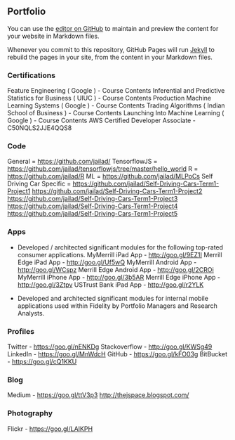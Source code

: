 ## Portfolio

You can use the [editor on GitHub](https://github.com/jailad/jailad.github.io/edit/master/index.md) to maintain and preview the content for your website in Markdown files.

Whenever you commit to this repository, GitHub Pages will run [Jekyll](https://jekyllrb.com/) to rebuild the pages in your site, from the content in your Markdown files.

### Certifications

Feature Engineering ( Google ) - Course Contents
Inferential and Predictive Statistics for Business ( UIUC ) - Course Contents
Production Machine Learning Systems ( Google ) - Course Contents
Trading Algorithms ( Indian School of Business ) - Course Contents
Launching Into Machine Learning ( Google ) - Course Contents
AWS Certified Developer Associate - C50NQLS2JJE4QQS8

### Code

General = https://github.com/jailad/
TensorflowJS = https://github.com/jailad/tensorflowjs/tree/master/hello_world
R = https://github.com/jailad/R
ML = https://github.com/jailad/MLPoCs
Self Driving Car Specific = 
https://github.com/jailad/Self-Driving-Cars-Term1-Project1
https://github.com/jailad/Self-Driving-Cars-Term1-Project2
https://github.com/jailad/Self-Driving-Cars-Term1-Project3
https://github.com/jailad/Self-Driving-Cars-Term1-Project4
https://github.com/jailad/Self-Driving-Cars-Term1-Project5

### Apps

- Developed / architected significant modules for the following top-rated consumer applications.
MyMerrill iPad App - http://goo.gl/9EZ1I
Merrill Edge iPad App - http://goo.gl/Uf5wQ
MyMerrill Android App - http://goo.gl/WCspz
Merrill Edge Android App - http://goo.gl/2CROi
MyMerrill iPhone App - http://goo.gl/3b5AR
Merrill Edge iPhone App - http://goo.gl/3Ztpv
USTrust Bank iPad App - http://goo.gl/r2YLK

- Developed and architected significant modules for internal mobile applications used within Fidelity by Portfolio Managers and Research Analysts.

### Profiles

Twitter - https://goo.gl/nENKDg 
Stackoverflow - http://goo.gl/KWSg49
LinkedIn - https://goo.gl/MnWdcH
GitHub - https://goo.gl/kFO03g
BitBucket - https://goo.gl/cQ1KKU

### Blog

Medium - https://goo.gl/ttV3p3 
http://thejspace.blogspot.com/

### Photography

Flickr - https://goo.gl/LAIKPH

